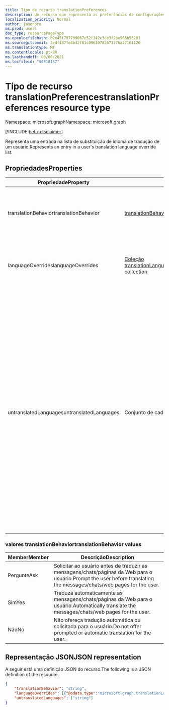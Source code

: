 ```yaml
---
title: Tipo de recurso translationPreferences
description: Um recurso que representa as preferências de configurações de conversão do usuário.
localization_priority: Normal
author: jasonbro
ms.prod: users
doc_type: resourcePageType
ms.openlocfilehash: b2e45f797709067e52f142c3de3f2be566b55201
ms.sourcegitcommit: 3edf187fe4b42f81c09610782671776a27161126
ms.translationtype: MT
ms.contentlocale: pt-BR
ms.lasthandoff: 03/06/2021
ms.locfileid: "50518137"
---
```

# <a name="translationpreferences-resource-type"></a><span data-ttu-id="aa8ac-103">Tipo de recurso translationPreferences</span><span class="sxs-lookup"><span data-stu-id="aa8ac-103">translationPreferences resource type</span></span>

<span data-ttu-id="aa8ac-104">Namespace: microsoft.graph</span><span class="sxs-lookup"><span data-stu-id="aa8ac-104">Namespace: microsoft.graph</span></span>

[!INCLUDE [beta-disclaimer](../../includes/beta-disclaimer.md)]

<span data-ttu-id="aa8ac-105">Representa uma entrada na lista de substituição de idioma de tradução de um usuário.</span><span class="sxs-lookup"><span data-stu-id="aa8ac-105">Represents an entry in a user's translation language override list.</span></span>

## <a name="properties"></a><span data-ttu-id="aa8ac-106">Propriedades</span><span class="sxs-lookup"><span data-stu-id="aa8ac-106">Properties</span></span>

|<span data-ttu-id="aa8ac-107">Propriedade</span><span class="sxs-lookup"><span data-stu-id="aa8ac-107">Property</span></span>             |<span data-ttu-id="aa8ac-108">Tipo</span><span class="sxs-lookup"><span data-stu-id="aa8ac-108">Type</span></span>                                         |<span data-ttu-id="aa8ac-109">Descrição</span><span class="sxs-lookup"><span data-stu-id="aa8ac-109">Description</span></span>                                                            |
|---------------------|-------------------------------------------------------------|-----------------------------------------------------------------------|
|<span data-ttu-id="aa8ac-110">translationBehavior</span><span class="sxs-lookup"><span data-stu-id="aa8ac-110">translationBehavior</span></span>  |[<span data-ttu-id="aa8ac-111">translationBehavior</span><span class="sxs-lookup"><span data-stu-id="aa8ac-111">translationBehavior</span></span>](#translationbehavior-values)       |<span data-ttu-id="aa8ac-112">O comportamento de conversão preferencial do usuário.</span><span class="sxs-lookup"><span data-stu-id="aa8ac-112">The user's preferred translation behavior.</span></span><br><br><span data-ttu-id="aa8ac-113">Retornado por padrão.</span><span class="sxs-lookup"><span data-stu-id="aa8ac-113">Returned by default.</span></span> <span data-ttu-id="aa8ac-114">Não anulável.</span><span class="sxs-lookup"><span data-stu-id="aa8ac-114">Not nullable.</span></span> |                   
|<span data-ttu-id="aa8ac-115">languageOverrides</span><span class="sxs-lookup"><span data-stu-id="aa8ac-115">languageOverrides</span></span>    |<span data-ttu-id="aa8ac-116">[Coleção translationLanguageOverride](translationLanguageOverride.md)</span><span class="sxs-lookup"><span data-stu-id="aa8ac-116">[translationLanguageOverride](translationLanguageOverride.md) collection</span></span>                | <span data-ttu-id="aa8ac-117">Comportamento de substituição de conversão para idiomas, se for o caso.</span><span class="sxs-lookup"><span data-stu-id="aa8ac-117">Translation override behavior for languages, if any.</span></span><br><br><span data-ttu-id="aa8ac-118">Retornado por padrão.</span><span class="sxs-lookup"><span data-stu-id="aa8ac-118">Returned by default.</span></span>|
|<span data-ttu-id="aa8ac-119">untranslatedLanguages</span><span class="sxs-lookup"><span data-stu-id="aa8ac-119">untranslatedLanguages</span></span>|<span data-ttu-id="aa8ac-120">Conjunto de cadeias de caracteres</span><span class="sxs-lookup"><span data-stu-id="aa8ac-120">String collection</span></span>| <span data-ttu-id="aa8ac-121">A lista de idiomas que o usuário não precisa traduzir.</span><span class="sxs-lookup"><span data-stu-id="aa8ac-121">The list of languages the user does not need translated.</span></span> <span data-ttu-id="aa8ac-122">Isso é calculado da coleção **authoringLanguages** [em regionalAndLanguageSettings](regionalandlanguagesettings.md)e da coleção **languageOverrides** em **translationPreferences**.</span><span class="sxs-lookup"><span data-stu-id="aa8ac-122">This is computed from the **authoringLanguages** collection in [regionalAndLanguageSettings](regionalandlanguagesettings.md), and the **languageOverrides** collection in **translationPreferences**.</span></span> <span data-ttu-id="aa8ac-123">A lista especifica valores de cultura neutros que incluem o código de idioma sem qualquer associação de país ou região.</span><span class="sxs-lookup"><span data-stu-id="aa8ac-123">The list specifies neutral culture values that include the language code without any country or region association.</span></span> <span data-ttu-id="aa8ac-124">Por exemplo, ele especificaria "fr" para a cultura francesa neutra, mas não "fr-FR" para a cultura francesa na França.</span><span class="sxs-lookup"><span data-stu-id="aa8ac-124">For example, it would specify "fr" for the neutral French culture, but not "fr-FR" for the French culture in France.</span></span> <br><br><span data-ttu-id="aa8ac-125">Retornado por padrão.</span><span class="sxs-lookup"><span data-stu-id="aa8ac-125">Returned by default.</span></span> <span data-ttu-id="aa8ac-126">Somente leitura.</span><span class="sxs-lookup"><span data-stu-id="aa8ac-126">Read only.</span></span>| 

### <a name="translationbehavior-values"></a><span data-ttu-id="aa8ac-127">valores translationBehavior</span><span class="sxs-lookup"><span data-stu-id="aa8ac-127">translationBehavior values</span></span>

|<span data-ttu-id="aa8ac-128">Member</span><span class="sxs-lookup"><span data-stu-id="aa8ac-128">Member</span></span> |<span data-ttu-id="aa8ac-129">Descrição</span><span class="sxs-lookup"><span data-stu-id="aa8ac-129">Description</span></span>                                                                  |
|-------|-----------------------------------------------------------------------------|
|<span data-ttu-id="aa8ac-130">Pergunte</span><span class="sxs-lookup"><span data-stu-id="aa8ac-130">Ask</span></span>    |<span data-ttu-id="aa8ac-131">Solicitar ao usuário antes de traduzir as mensagens/chats/páginas da Web para o usuário.</span><span class="sxs-lookup"><span data-stu-id="aa8ac-131">Prompt the user before translating the messages/chats/web pages for the user.</span></span>|
|<span data-ttu-id="aa8ac-132">Sim</span><span class="sxs-lookup"><span data-stu-id="aa8ac-132">Yes</span></span>    |<span data-ttu-id="aa8ac-133">Traduza automaticamente as mensagens/chats/páginas da Web para o usuário.</span><span class="sxs-lookup"><span data-stu-id="aa8ac-133">Automatically translate the messages/chats/web pages for the user.</span></span>           |
|<span data-ttu-id="aa8ac-134">Não</span><span class="sxs-lookup"><span data-stu-id="aa8ac-134">No</span></span>     |<span data-ttu-id="aa8ac-135">Não ofereça tradução automática ou solicitada para o usuário.</span><span class="sxs-lookup"><span data-stu-id="aa8ac-135">Do not offer prompted or automatic translation for the user.</span></span>                 |



## <a name="json-representation"></a><span data-ttu-id="aa8ac-136">Representação JSON</span><span class="sxs-lookup"><span data-stu-id="aa8ac-136">JSON representation</span></span>

<span data-ttu-id="aa8ac-137">A seguir está uma definição JSON do recurso.</span><span class="sxs-lookup"><span data-stu-id="aa8ac-137">The following is a JSON definition of the resource.</span></span>

<!--{
  "blockType": "resource",
  "optionalProperties": [],
  "@odata.type": "microsoft.graph.translationPreferences"
}-->

```json
{
    "translationBehavior": "string",
    "languageOverrides": [{"@odata.type":"microsoft.graph.translationLanguageOverride"}],
    "untranslatedLanguages": ["string"]
}
```
<!-- {
  "type": "#page.annotation",
  "description": translationPreferences resource",
  "keywords": "",
  "section": "documentation",
  "tocPath": ""
}-->


